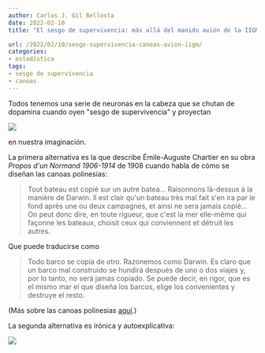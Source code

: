 ```yaml
---
author: Carlos J. Gil Bellosta
date: 2022-02-10
title: "El sesgo de supervivencia: más allá del manido avión de la IIGM"

url: /2022/02/10/sesgo-supervivencia-canoas-avion-iigm/
categories:
- estadística
tags:
- sesgo de supervivencia
- canoas
---
```


Todos tenemos una serie de neuronas en la cabeza que se chutan de dopamina cuando oyen "sesgo de supervivencia" y proyectan

![](/wp-uploads/2022/02/sesgo_supervivencia.png#center)

en nuestra imaginación.

La primera alternativa es la que describe Émile-Auguste Chartier en su obra _Propos d'un Normand 1906-1914_ de 1908 cuando habla de cómo se diseñan las canoas polinesias:

> Tout bateau est copié sur un autre batea... Raisonnons là-dessus à la manière de Darwin. Il est clair qu'un bateau très mal fait s'en ira par le fond après une ou deux campagnes, et ainsi ne sera jamais copié… On peut donc dire, en toute rigueur, que c'est la mer elle-même qui façonne les bateaux, choisit ceux qui conviennent et détruit les autres.

Que puede traducirse como

> Todo barco se copia de otro. Razonemos como Darwin. Es claro que un barco mal construido se hundirá después de uno o dos viajes y, por lo tanto, no será jamás copiado. Se puede decir, en rigor, que es el mismo mar el que diseña los barcos, elige los convenientes y destruye el resto.

(Más sobre las canoas polinesias [aquí](https://www.pnas.org/content/105/9/3416#xref-ref-26-1).)

La segunda alternativa es irónica y autoexplicativa:

![](/wp-uploads/2022/02/sesgo_supervivencia_armadura.png#center)
